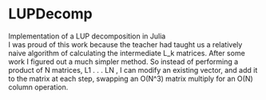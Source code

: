 # LUPDecomp
Implementation of a LUP decomposition in Julia  
I was proud of this work because the teacher had taught us a relatively naive algorithm of calculating the intermediate L_k matrices. After some work I figured out a much simpler method. So instead of performing a product of N matrices, L1 . . . LN , I can modify an existing vector, and add it to the matrix at each step, swapping an O(N^3) matrix multiply for an O(N) column operation.
